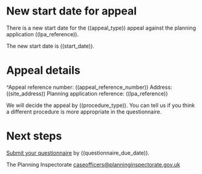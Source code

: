 # New start date for appeal

There is a new start date for the ((appeal_type)) appeal against the planning application ((lpa_reference)).

The new start date is ((start_date)).

# Appeal details

^Appeal reference number: ((appeal_reference_number))
Address: ((site_address))
Planning application reference: ((lpa_reference))

We will decide the appeal by ((procedure_type)). You can tell us if you think a different procedure is more appropriate in the questionnaire.

# Next steps

[Submit your questionnaire](https://appeal-planning-decision.service.gov.uk/manage-appeals/your-email-address) by ((questionnaire_due_date)).

The Planning Inspectorate
caseofficers@planninginspectorate.gov.uk
